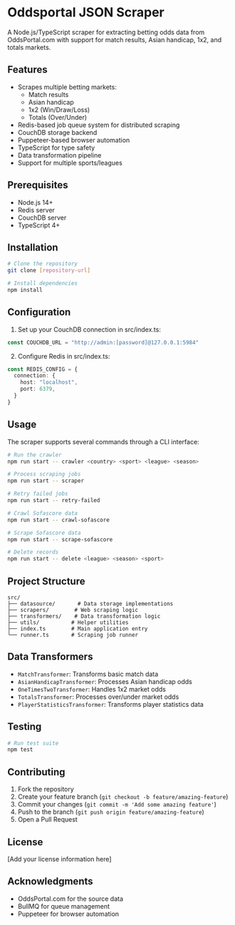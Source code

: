 # Oddsportal JSON Scraper

A Node.js/TypeScript scraper for extracting betting odds data from OddsPortal.com with support for match results, Asian handicap, 1x2, and totals markets.

## Features

- Scrapes multiple betting markets:
  - Match results
  - Asian handicap
  - 1x2 (Win/Draw/Loss)
  - Totals (Over/Under)
- Redis-based job queue system for distributed scraping
- CouchDB storage backend
- Puppeteer-based browser automation
- TypeScript for type safety
- Data transformation pipeline
- Support for multiple sports/leagues

## Prerequisites

- Node.js 14+
- Redis server
- CouchDB server
- TypeScript 4+

## Installation

```bash
# Clone the repository
git clone [repository-url]

# Install dependencies
npm install
```

## Configuration

1. Set up your CouchDB connection in src/index.ts:
```typescript
const COUCHDB_URL = "http://admin:[password]@127.0.0.1:5984"
```

2. Configure Redis in src/index.ts:
```typescript
const REDIS_CONFIG = {
  connection: {
    host: "localhost",
    port: 6379,
  }
}
```

## Usage

The scraper supports several commands through a CLI interface:

```bash
# Run the crawler
npm run start -- crawler <country> <sport> <league> <season>

# Process scraping jobs
npm run start -- scraper

# Retry failed jobs
npm run start -- retry-failed

# Crawl Sofascore data
npm run start -- crawl-sofascore

# Scrape Sofascore data
npm run start -- scrape-sofascore

# Delete records
npm run start -- delete <league> <season> <sport>
```

## Project Structure

```
src/
├── datasource/       # Data storage implementations
├── scrapers/        # Web scraping logic
├── transformers/    # Data transformation logic
├── utils/          # Helper utilities
├── index.ts        # Main application entry
└── runner.ts       # Scraping job runner
```

## Data Transformers

- `MatchTransformer`: Transforms basic match data
- `AsianHandicapTransformer`: Processes Asian handicap odds
- `OneTimesTwoTransformer`: Handles 1x2 market odds
- `TotalsTransformer`: Processes over/under market odds
- `PlayerStatisticsTransformer`: Transforms player statistics data

## Testing

```bash
# Run test suite
npm test
```

## Contributing

1. Fork the repository
2. Create your feature branch (`git checkout -b feature/amazing-feature`)
3. Commit your changes (`git commit -m 'Add some amazing feature'`)
4. Push to the branch (`git push origin feature/amazing-feature`)
5. Open a Pull Request

## License

[Add your license information here]

## Acknowledgments

- OddsPortal.com for the source data
- BullMQ for queue management
- Puppeteer for browser automation
